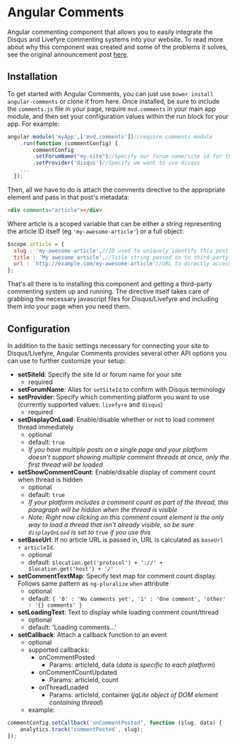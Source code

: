 # Angular Comments

Angular commenting component that allows you to easily integrate the Disqus and Livefyre commenting systems into your website. To read more about why this component was created and some of the problems it solves, see the original announcement post [here](http://www.mrvdot.com/all/multi-platform-commenting-with-angular/).

## Installation
To get started with Angular Comments, you can just use `bower install angular-comments` or clone it from here. Once installed, be sure to include the `comments.js` file in your page, require `mvd.comments` in your main app module, and then set your configuration values within the run block for your app. For example:

```javascript
angular.module('myApp',['mvd.comments'])//require comments module
    .run(function (commentConfig) {
        commentConfig
        .setForumName("my-site")//Specify our forum name/site id for this site
        .setProvider('disqus')//Specify we want to use disqus
    ...
  });
```

Then, all we have to do is attach the comments directive to the appropriate element and pass in that post's metadata:

```html
<div comments="article"></div>
```

Where article is a scoped variable that can be either a string representing the article ID itself (eg `'my-awesome-article'`) or a full object:

```javascript
$scope.article = {
  slug : 'my-awesome-article',//ID used to uniquely identify this post for livefyre/disqus
  title : 'My awesome article',//Title string passed on to third-party service
  url : 'http://example.com/my-awesome-article'//URL to directly access this post
};
```

That's all there is to installing this component and getting a third-party commenting system up and running. The directive itself takes care of grabbing the necessary javascript files for Disqus/Livefyre and including them into your page when you need them.

## Configuration

In addition to the basic settings necessary for connecting your site to Disqus/Livefyre, Angular Comments provides several other API options you can use to further customize your setup:

* **setSiteId**: Specify the site Id or forum name for your site
    * required
* **setForumName**: Alias for `setSiteId` to confirm with Disqus terminology
* **setProvider**: Specify which commenting platform you want to use (currently supported values: `livefyre` and `disqus`)
    * required
* **setDisplayOnLoad**: Enable/disable whether or not to load comment thread immediately
    * optional
    * default: `true`
    * _If you have multiple posts on a single page and your platform doesn't support showing multiple comment threads at once, only the first thread will be loaded_
* **setShowCommentCount**: Enable/disable display of comment count when thread is hidden
    * optional
    * default: `true`
    * _If your platform includes a comment count as part of the thread, this paragraph will be hidden when the thread is visible_
    * _Note: Right now clicking on this comment count element is the only way to load a thread that isn't already visible, so be sure `displayOnLoad` is set to `true` if you use this_
* **setBaseUrl**: If no article URL is passed in, URL is calculated as `baseUrl + articleId`.
    * optional
    * default: `$location.get('protocol') + '://' + $location.get('host') + '/'`
* **setCommentTextMap**: Specify text map for comment count display. Follows same pattern as `ng-pluralize` `when` attribute
    * optional
    * default: `{
        '0' : 'No comments yet',
        '1' : 'One comment',
        'other' : '{} comments'
      }`
* **setLoadingText**: Text to display while loading comment count/thread
    * optional
    * default: 'Loading comments...'
* **setCallback**: Attach a callback function to an event
    * optional
    * supported callbacks: 
        * onCommentPosted
            * Params: articleId, data (*data is specific to each platform*)
        * onCommentCountUpdated
            * Params: articleId, count
        * onThreadLoaded
            * Params: articleId, container (*jqLite object of DOM element containing thread*)
    * example:

```javascript
commentConfig.setCallback('onCommentPosted', function (slug, data) {
    analytics.track('commentPosted', slug);
});
```